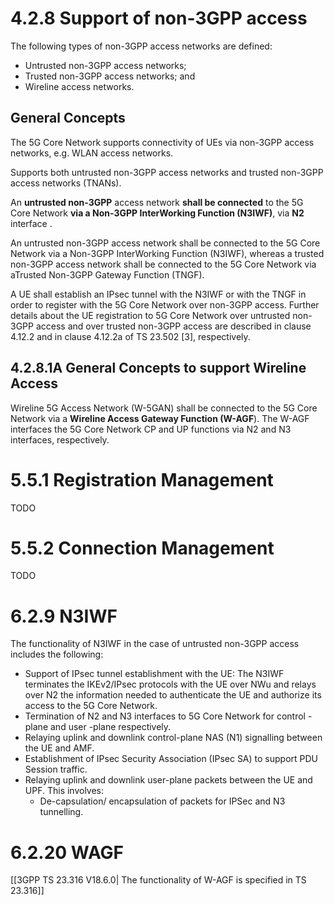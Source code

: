 # 4.2.8 Support of non-3GPP access
The following types of non-3GPP access networks are defined:
- Untrusted non-3GPP access networks;
- Trusted non-3GPP access networks; and
- Wireline access networks.
## General Concepts
The 5G Core Network supports connectivity of UEs via non-3GPP access networks, e.g. WLAN access networks.

Supports both untrusted non-3GPP access networks and trusted non-3GPP access networks (TNANs).

An **untrusted non-3GPP** access network **shall be connected** to the 5G Core Network **via a Non-3GPP InterWorking Function (N3IWF)**, via **N2** interface .

An untrusted non-3GPP access network shall be connected to the 5G Core Network via a Non-3GPP InterWorking Function (N3IWF), whereas a trusted non-3GPP access network shall be connected to the 5G Core Network via aTrusted Non-3GPP Gateway Function (TNGF).

A UE shall establish an IPsec tunnel with the N3IWF or with the TNGF in order to register with the 5G Core Network over non-3GPP access. Further details about the UE registration to 5G Core Network over untrusted non-3GPP access
and over trusted non-3GPP access are described in clause 4.12.2 and in clause 4.12.2a of TS 23.502 [3], respectively.
## 4.2.8.1A General Concepts to support Wireline Access
Wireline 5G Access Network (W-5GAN) shall be connected to the 5G Core Network via a **Wireline Access Gateway Function (W-AGF**). The W-AGF interfaces the 5G Core Network CP and UP functions via N2 and N3 interfaces,
respectively.

# 5.5.1 Registration Management
TODO

# 5.5.2 Connection Management
TODO

# 6.2.9 N3IWF
The functionality of N3IWF in the case of untrusted non-3GPP access includes the following:
- Support of IPsec tunnel establishment with the UE: The N3IWF terminates the IKEv2/IPsec protocols with the UE over NWu and relays over N2 the information needed to authenticate the UE and authorize its access to the 5G Core Network.
- Termination of N2 and N3 interfaces to 5G Core Network for control - plane and user -plane respectively.
- Relaying uplink and downlink control-plane NAS (N1) signalling between the UE and AMF.
- Establishment of IPsec Security Association (IPsec SA) to support PDU Session traffic.
- Relaying uplink and downlink user-plane packets between the UE and UPF. This involves:
	- De-capsulation/ encapsulation of packets for IPSec and N3 tunnelling.

# 6.2.20 WAGF
[[3GPP TS 23.316 V18.6.0| The functionality of W-AGF is specified in TS 23.316]]


